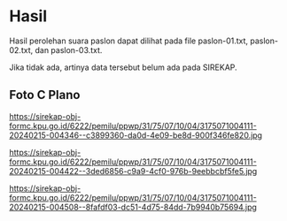 # Hasil

Hasil perolehan suara paslon dapat dilihat pada file paslon-01.txt, paslon-02.txt, dan paslon-03.txt.

Jika tidak ada, artinya data tersebut belum ada pada SIREKAP.

## Foto C Plano

https://sirekap-obj-formc.kpu.go.id/6222/pemilu/ppwp/31/75/07/10/04/3175071004111-20240215-004346--c3899360-da0d-4e09-be8d-900f346fe820.jpg

https://sirekap-obj-formc.kpu.go.id/6222/pemilu/ppwp/31/75/07/10/04/3175071004111-20240215-004422--3ded6856-c9a9-4cf0-976b-9eebbcbf5fe5.jpg

https://sirekap-obj-formc.kpu.go.id/6222/pemilu/ppwp/31/75/07/10/04/3175071004111-20240215-004508--8fafdf03-dc51-4d75-84dd-7b9940b75694.jpg
